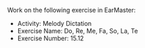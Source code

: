 Work on the following exercise in EarMaster:
- Activity: Melody Dictation
- Exercise Name: Do, Re, Me, Fa, So, La, Te
- Exercise Number: 15.12
